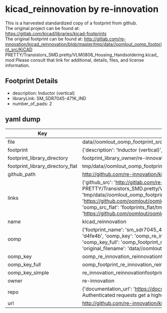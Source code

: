 # kicad_reinnovation by re-innovation  
This is a harvested standardized copy of a footprint from github.  
The original project can be found at:  
https://gitlab.com/kicad/libraries/kicad-footprints  
The original footprint can be found at:
http://gitlab.com/re-innovation/kicad_reinnovation/blob/master/tmp/data//oomlout_oomp_footprint_src/KiCAD PRETTY/Transistors_SMD.pretty/VLM0806_Housing_Handsoldering.kicad_mod
Please consult that link for additional, details, files, and license information.  
## Footprint Details
* description: Inductor (vertical)  
* libraryLink: SM_SDR7045-471K_IND  
* number_of_pads: 2  
## yaml dump  
| Key | Value |  
| --- | --- |  
| file | data//oomlout_oomp_footprint_src/kicad_reinnovation/KiCAD PRETTY/REInnovationFootprint.pretty/SM_SDR7045-471K_IND.kicad_mod |  
| footprint | {'description': 'Inductor (vertical)', 'libraryLink': 'SM_SDR7045-471K_IND', 'number_of_pads': 2} |  
| footprint_library_directory | footprint_library_owner/re-innovation_kicad_reinnovation |  
| footprint_library_directory_flat | tmp/data//oomlout_oomp_footprint_src/footprints_flat/re_innovation_reinnovationfootprint_sm_sdr7045_471k_ind/working |  
| github_path | http://github.com/re-innovation/kicad_reinnovation/blob/master/tmp/data//oomlout_oomp_footprint_src/KiCAD PRETTY/REInnovationFootprint.pretty/SM_SDR7045-471K_IND.kicad_mod |  
| links | {'github_src': 'http://gitlab.com/re-innovation/kicad_reinnovation/blob/master/tmp/data//oomlout_oomp_footprint_src/KiCAD PRETTY/Transistors_SMD.pretty/VLM0806_Housing_Handsoldering.kicad_mod', 'github_src_repo': 'https://gitlab.com/kicad/libraries/kicad-footprints', 'oomp_bot': 'tmp/data//oomlout_oomp_footprint_src/footprints/re_innovation_reinnovationfootprint_sm_sdr7045_471k_ind/working', 'oomp_bot_github': 'https://github.com/oomlout/oomlout_oomp_footprint_bot/tree/main/tmp/data//oomlout_oomp_footprint_src/footprints/re_innovation_reinnovationfootprint_sm_sdr7045_471k_ind/working', 'oomp_src_flat': 'footprints_flat/tmp/data//oomlout_oomp_footprint_src/footprints_flat/re_innovation_reinnovationfootprint_sm_sdr7045_471k_ind/working', 'oomp_src_flat_github': 'https://github.com/oomlout/oomlout_oomp_footprint_src/tree/main/tmp/data//oomlout_oomp_footprint_src/footprints_flat/re_innovation_reinnovationfootprint_sm_sdr7045_471k_ind/working'} |  
| name | kicad_reinnovation |  
| oomp | {'footprint_name': 'sm_sdr7045_471k_ind', 'library_name': 'reinnovationfootprint', 'md5': 'd4fe4b18c93ec70a09dbab7f36524506', 'md5_10': 'd4fe4b18c9', 'md5_5': 'd4fe4', 'md5_6': 'd4fe4b', 'oomp_key': 'oomp_re_innovation_reinnovationfootprint_sm_sdr7045_471k_ind', 'oomp_key_extra': 'oomp_footprint_re_innovation_reinnovationfootprint_sm_sdr7045_471k_ind', 'oomp_key_full': 'oomp_footprint_re_innovation_reinnovationfootprint_sm_sdr7045_471k_ind_d4fe4b', 'oomp_key_simple': 're_innovation_reinnovationfootprint_sm_sdr7045_471k_ind', 'original_filename': 'data//oomlout_oomp_footprint_src/kicad_reinnovation/KiCAD PRETTY/REInnovationFootprint.pretty/SM_SDR7045-471K_IND.kicad_mod', 'owner_name': 're_innovation'} |  
| oomp_key | oomp_re_innovation_reinnovationfootprint_sm_sdr7045_471k_ind |  
| oomp_key_full | oomp_footprint_re_innovation_reinnovationfootprint_sm_sdr7045_471k_ind |  
| oomp_key_simple | re_innovation_reinnovationfootprint_sm_sdr7045_471k_ind |  
| owner | re-innovation |  
| repo | {'documentation_url': 'https://docs.github.com/rest/overview/resources-in-the-rest-api#rate-limiting', 'message': "API rate limit exceeded for 84.66.142.224. (But here's the good news: Authenticated requests get a higher rate limit. Check out the documentation for more details.)"} |  
| url | http://github.com/re-innovation/kicad_reinnovation |  

